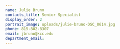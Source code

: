```yaml
---
name: Julie Bruno
contacts_title: Senior Specialist
display_order: 2
portrait_image: uploads/julie-bruno-DSC_0614.jpg
phone: 815-802-8307
email: jbruno@kcc.edu
department_email:
---
```

